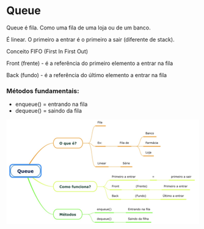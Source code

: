# Queue

Queue é fila. Como uma fila de uma loja ou de um banco. 

É linear. O primeiro a entrar é o primeiro a sair (diferente de stack).

Conceito FIFO (First In First Out)

Front (frente) - é a referência do primeiro elemento a entrar na fila

Back (fundo) - é a referência do último elemento a entrar na fila 

### Métodos fundamentais:

- enqueue() = entrando na fila
- dequeue() = saindo da fila

<img src="./assets/queue.jpeg" alt="mapa mental queue">
